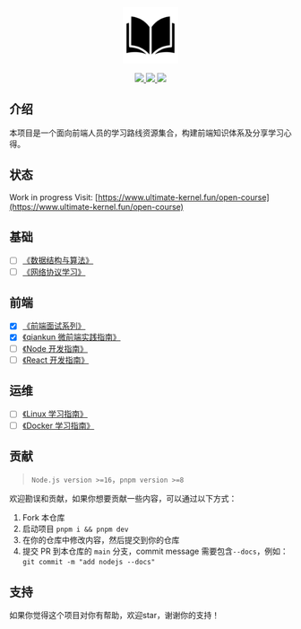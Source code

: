 <div align="center">
  <img src="./logo.svg" width="100"  alt="logo" />
</div>

<p align="center">
  <a href="https://github.com/aaronlamz/open-course/actions/workflows/deploy-docs.yml">
    <img src="https://github.com/aaronlamz/open-course/actions/workflows/deploy-docs.yml/badge.svg ">
  </a>

  <a href="https://chat.openai.com/">
    <img src ="https://badgen.net/static/AIGC%20By/ChatGPT-4/green">
  </a>

  <a href="https://flat.badgen.net/badge/icon/wiki/green?icon=wiki&label">
    <img src ="https://flat.badgen.net/badge/icon/wiki/green?icon=wiki&label">
  </a>
</p>

## 介绍
本项目是一个面向前端人员的学习路线资源集合，构建前端知识体系及分享学习心得。

## 状态
Work in progress
Visit: [https://www.ultimate-kernel.fun/open-course](https://www.ultimate-kernel.fun/open-course)

## 基础
- [ ] [《数据结构与算法》](https://www.ultimate-kernel.fun/open-course/algorithm/)
- [ ] [《网络协议学习》](https://www.ultimate-kernel.fun/open-course/network/)

## 前端
- [x] [《前端面试系列》](https://www.ultimate-kernel.fun/open-course/interview/)
- [x] [《qiankun 微前端实践指南》](https://www.ultimate-kernel.fun/open-course/qiankun/)
- [ ] [《Node 开发指南》](https://www.ultimate-kernel.fun/open-course/nodejs/)
- [ ] [《React 开发指南》](https://www.ultimate-kernel.fun/open-course/react/)

<!-- ## 后端
- [ ] [《Java 开发指南》](https://www.ultimate-kernel.fun/open-course/java/) -->

## 运维
- [ ] [《Linux 学习指南》](https://www.ultimate-kernel.fun/open-course/linux/)
- [ ] [《Docker 学习指南》](https://www.ultimate-kernel.fun/open-course/docker/)

## 贡献
> `Node.js version >=16`，`pnpm version >=8`

欢迎勘误和贡献，如果你想要贡献一些内容，可以通过以下方式：
1. Fork 本仓库
2. 启动项目 `pnpm i && pnpm dev`
3. 在你的仓库中修改内容，然后提交到你的仓库
4. 提交 PR 到本仓库的 `main` 分支，commit message 需要包含`--docs`，例如：`git commit -m "add nodejs --docs"`

## 支持
如果你觉得这个项目对你有帮助，欢迎star，谢谢你的支持！

